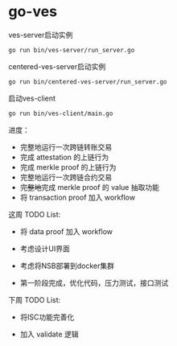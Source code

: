 # go-ves

ves-server启动实例

```bash
go run bin/ves-server/run_server.go
```

centered-ves-server启动实例

```bash
go run bin/centered-ves-server/run_server.go
```

启动ves-client

```bash
go run bin/ves-client/main.go
```

进度：

+ 完整地运行一次跨链转账交易
+ 完成 attestation 的上链行为
+ 完成 merkle proof 的上链行为
+ 完整地运行一次跨链合约交易
+ <del>完整地</del>完成 merkle proof 的 value 抽取功能
+ 将 transaction proof 加入 workflow

这周 TODO List:

+ 将 data proof 加入 workflow

+ 考虑设计UI界面

+ 考虑将NSB部署到docker集群

+ 第一阶段完成，优化代码，压力测试，接口测试

下周 TODO List:

+ 将ISC功能完善化

+ 加入 validate 逻辑
